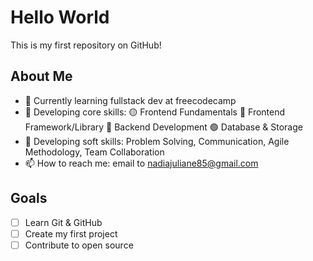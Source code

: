 # Hello World
This is my first repository on GitHub!

## About Me
- 🔭 Currently learning fullstack dev at freecodecamp
- 🌱 Developing core skills: 🟡 Frontend Fundamentals  🔵 Frontend Framework/Library  🔴 Backend Development  🟢 Database & Storage
- 🌱 Developing soft skills: Problem Solving, Communication, Agile Methodology, Team Collaboration
- 📫 How to reach me: email to nadiajuliane85@gmail.com

## Goals
- [ ] Learn Git & GitHub
- [ ] Create my first project
- [ ] Contribute to open source
